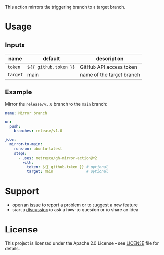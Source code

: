 This action mirrors the triggering branch to a target branch.

# Usage

## Inputs

| name     | default               | description               |
|----------|-----------------------|---------------------------|
| `token`  | `${{ github.token }}` | GitHub API access token   |
| `target` | main                  | name of the target branch |

## Example

Mirror the `release/v1.0` branch to the `main` branch:

```yaml
name: Mirror branch

on:
  push:
    branches: release/v1.0

jobs:
  mirror-to-main:
    runs-on: ubuntu-latest
    steps:
      - uses: metreeca/gh-mirror-action@v2
        with:
          token: ${{ github.token }} # optional
          target: main               # optional
```

# Support

- open an [issue](https://github.com/metreeca/gh-mirror-action/issues) to report a problem or to suggest a new feature
- start a [discussion](https://github.com/metreeca/gh-mirror-action/discussions) to ask a how-to question or to share an
  idea

# License

This project is licensed under the Apache 2.0 License – see [LICENSE](LICENSE) file for details.